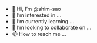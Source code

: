 - 👋 Hi, I’m @shim-sao
- 👀 I’m interested in ...
- 🌱 I’m currently learning ...
- 💞️ I’m looking to collaborate on ...
- 📫 How to reach me ...

<!---
shim-sao/shim-sao is a ✨ special ✨ repository because its `README.md` (this file) appears on your GitHub profile.
You can click the Preview link to take a look at your changes.
--->
